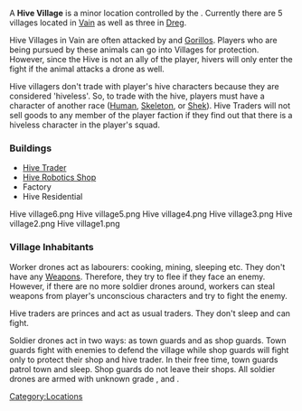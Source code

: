 A **Hive Village** is a minor location controlled by the [](Western_Hive.md). Currently there are 5 villages located
in [Vain](Vain.md "wikilink") as well as three in [Dreg](Dreg.md "wikilink").

Hive Villages in Vain are often attacked by [](Beak_Thing.md) and [Gorillos](Gorillo.md "wikilink").
Players who are being pursued by these animals can go into Villages for
protection. However, since the Hive is not an ally of the player, hivers
will only enter the fight if the animal attacks a drone as well.

Hive villagers don't trade with player's hive characters because they
are considered 'hiveless'. So, to trade with the hive, players must have
a character of another race ([Human](Human.md "wikilink"),
[Skeleton](Skeleton.md "wikilink"), or [Shek](Shek.md "wikilink")). Hive
Traders will not sell goods to any member of the player faction if they
find out that there is a hiveless character in the player's squad.

### Buildings

- [Hive Trader](Hive_Trader.md "wikilink")
- [Hive Robotics Shop](Hive_Robotics_Shop.md "wikilink")
- Factory
- Hive Residential

Hive village6.png Hive village5.png Hive village4.png Hive village3.png
Hive village2.png Hive village1.png

### Village Inhabitants

Worker drones act as labourers: cooking, mining, sleeping etc. They
don't have any [Weapons](Weapons.md "wikilink"). Therefore, they try to
flee if they face an enemy. However, if there are no more soldier drones
around, workers can steal weapons from player's unconscious characters
and try to fight the enemy.

Hive traders are princes and act as usual traders. They don't sleep and
can fight.

Soldier drones act in two ways: as town guards and as shop guards. Town
guards fight with enemies to defend the village while shop guards will
fight only to protect their shop and hive trader. In their free time,
town guards patrol town and sleep. Shop guards do not leave their shops.
All soldier drones are armed with unknown grade [](Flesh_Cleaver.md), [](Rag_Loincloth.md) and [](Basic_First_Aid_Kit.md).

[Category:Locations](Category:Locations "wikilink")